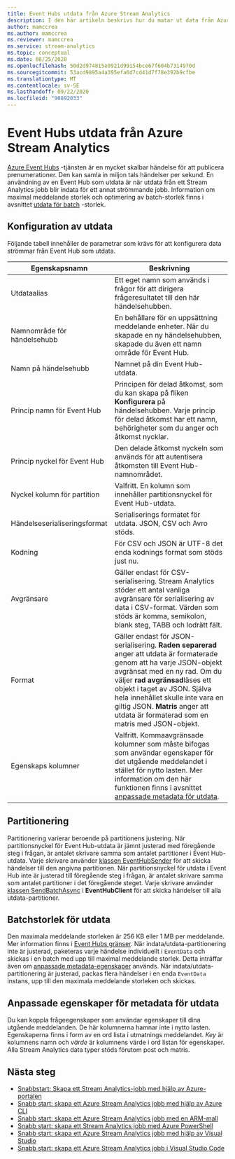 ```yaml
---
title: Event Hubs utdata från Azure Stream Analytics
description: I den här artikeln beskrivs hur du matar ut data från Azure Stream Analytics till Azure Event Hubs.
author: mamccrea
ms.author: mamccrea
ms.reviewer: mamccrea
ms.service: stream-analytics
ms.topic: conceptual
ms.date: 08/25/2020
ms.openlocfilehash: 50d2d974815e0921d99154bce67f604b7314970d
ms.sourcegitcommit: 53acd9895a4a395efa6d7cd41d7f78e392b9cfbe
ms.translationtype: MT
ms.contentlocale: sv-SE
ms.lasthandoff: 09/22/2020
ms.locfileid: "90892033"
---
```

# <a name="event-hubs-output-from-azure-stream-analytics"></a>Event Hubs utdata från Azure Stream Analytics

[Azure Event Hubs](https://azure.microsoft.com/services/event-hubs/) -tjänsten är en mycket skalbar händelse för att publicera prenumerationer. Den kan samla in miljon tals händelser per sekund. En användning av en Event Hub som utdata är när utdata från ett Stream Analytics jobb blir indata för ett annat strömmande jobb. Information om maximal meddelande storlek och optimering av batch-storlek finns i avsnittet [utdata för batch](#output-batch-size) -storlek.

## <a name="output-configuration"></a>Konfiguration av utdata

Följande tabell innehåller de parametrar som krävs för att konfigurera data strömmar från Event Hub som utdata.

| Egenskapsnamn | Beskrivning |
| --- | --- |
| Utdataalias | Ett eget namn som används i frågor för att dirigera frågeresultatet till den här händelsehubben. |
| Namnområde för händelsehubb | En behållare för en uppsättning meddelande enheter. När du skapade en ny händelsehubben, skapade du även ett namn område för Event Hub. |
| Namn på händelsehubb | Namnet på din Event Hub-utdata. |
| Princip namn för Event Hub | Principen för delad åtkomst, som du kan skapa på fliken **Konfigurera** på händelsehubben. Varje princip för delad åtkomst har ett namn, behörigheter som du anger och åtkomst nycklar. |
| Princip nyckel för Event Hub | Den delade åtkomst nyckeln som används för att autentisera åtkomsten till Event Hub-namnområdet. |
| Nyckel kolumn för partition | Valfritt. En kolumn som innehåller partitionsnyckel för Event Hub-utdata. |
| Händelseserialiseringsformat | Serialiserings formatet för utdata. JSON, CSV och Avro stöds. |
| Kodning | För CSV och JSON är UTF-8 det enda kodnings format som stöds just nu. |
| Avgränsare | Gäller endast för CSV-serialisering. Stream Analytics stöder ett antal vanliga avgränsare för serialisering av data i CSV-format. Värden som stöds är komma, semikolon, blank steg, TABB och lodrätt fält. |
| Format | Gäller endast för JSON-serialisering. **Raden separerad** anger att utdata är formaterade genom att ha varje JSON-objekt avgränsat med en ny rad. Om du väljer **rad avgränsad**läses ett objekt i taget av JSON. Själva hela innehållet skulle inte vara en giltig JSON. **Matris** anger att utdata är formaterad som en matris med JSON-objekt.  |
| Egenskaps kolumner | Valfritt. Kommaavgränsade kolumner som måste bifogas som användar egenskaper för det utgående meddelandet i stället för nytto lasten. Mer information om den här funktionen finns i avsnittet [anpassade metadata för utdata](#custom-metadata-properties-for-output). |

## <a name="partitioning"></a>Partitionering

Partitionering varierar beroende på partitionens justering. När partitionsnyckel för Event Hub-utdata är jämnt justerad med föregående steg i frågan, är antalet skrivare samma som antalet partitioner i Event Hub-utdata. Varje skrivare använder [klassen EventHubSender](/dotnet/api/microsoft.servicebus.messaging.eventhubsender?view=azure-dotnet&preserve-view=true) för att skicka händelser till den angivna partitionen. När partitionsnyckel för utdata i Event Hub inte är justerad till föregående steg i frågan, är antalet skrivare samma som antalet partitioner i det föregående steget. Varje skrivare använder [klassen SendBatchAsync](/dotnet/api/microsoft.servicebus.messaging.eventhubclient.sendasync?view=azure-dotnet&preserve-view=true) i **EventHubClient** för att skicka händelser till alla utdata-partitioner. 

## <a name="output-batch-size"></a>Batchstorlek för utdata

Den maximala meddelande storleken är 256 KB eller 1 MB per meddelande. Mer information finns i [Event Hubs gränser](../event-hubs/event-hubs-quotas.md). När indata/utdata-partitionering inte är justerad, paketeras varje händelse individuellt i `EventData` och skickas i en batch med upp till maximal meddelande storlek. Detta inträffar även om [anpassade metadata-egenskaper](#custom-metadata-properties-for-output) används. När indata/utdata-partitionering är justerad, packas flera händelser i en enda `EventData` instans, upp till den maximala meddelande storleken och skickas.

## <a name="custom-metadata-properties-for-output"></a>Anpassade egenskaper för metadata för utdata

Du kan koppla frågeegenskaper som användar egenskaper till dina utgående meddelanden. De här kolumnerna hamnar inte i nytto lasten. Egenskaperna finns i form av en ord lista i utmatnings meddelandet. *Key* är kolumnens namn och *värde* är kolumnens värde i ord listan för egenskaper. Alla Stream Analytics data typer stöds förutom post och matris.  

## <a name="next-steps"></a>Nästa steg

* [Snabbstart: Skapa ett Stream Analytics-jobb med hjälp av Azure-portalen](stream-analytics-quick-create-portal.md)
* [Snabb start: skapa ett Azure Stream Analytics jobb med hjälp av Azure CLI](quick-create-azure-cli.md)
* [Snabb start: skapa ett Azure Stream Analytics jobb med en ARM-mall](quick-create-azure-resource-manager.md)
* [Snabb start: skapa ett Stream Analytics jobb med Azure PowerShell](stream-analytics-quick-create-powershell.md)
* [Snabb start: skapa ett Azure Stream Analytics jobb med hjälp av Visual Studio](stream-analytics-quick-create-vs.md)
* [Snabb start: skapa ett Azure Stream Analytics jobb i Visual Studio Code](quick-create-visual-studio-code.md)
